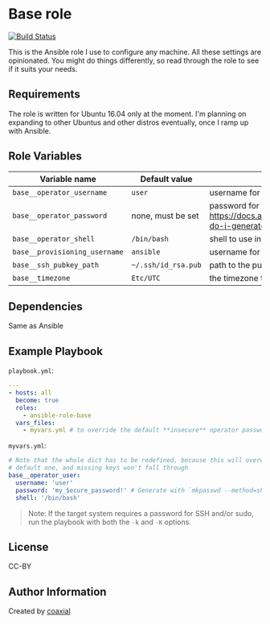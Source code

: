 Base role
=========
[![Build Status](https://travis-ci.org/coaxial/ansible-role-base.svg?branch=master)](https://travis-ci.org/coaxial/ansible-role-base)

This is the Ansible role I use to configure any machine. All these settings are
opinionated. You might do things differently, so read through the role to see
if it suits your needs.

Requirements
------------

The role is written for Ubuntu 16.04 only at the moment. I'm planning on
expanding to other Ubuntus and other distros eventually, once I ramp up with
Ansible.

Role Variables
--------------

Variable name | Default value | Purpose
--- | --- | ---
`base__operator_username` | `user` | username for the account that will be used to log into the server etc.
`base__operator_password` | none, must be set | password for the operator account. cf. to generate https://docs.ansible.com/ansible/latest/reference_appendices/faq.html#how-do-i-generate-crypted-passwords-for-the-user-module
`base__operator_shell` | `/bin/bash` | shell to use instead of `sh`
`base__provisioning_username` | `ansible` | username for the account that ansible will use
`base__ssh_pubkey_path` | `~/.ssh/id_rsa.pub` | path to the public key to be inserted into `authorized_keys` for both users
`base__timezone` | `Etc/UTC` | the timezone to be used on the machine

Dependencies
------------

Same as Ansible

Example Playbook
----------------

`playbook.yml`:
```yaml
---
- hosts: all
  become: true
  roles:
    - ansible-role-base
  vars_files:
    - myvars.yml # to override the default **insecure** operator password
```

`myvars.yml`:
```yaml
# Note that the whole dict has to be redefined, because this will overwrite the
# default one, and missing keys won't fall through
base__operator_user:
  username: 'user'
  password: 'my_$ecure_password!' # Generate with `mkpasswd --method=sha-512`, and encrypt with vault
  shell: '/bin/bash'
```

> Note: If the target system requires a password for SSH and/or sudo, run the
> playbook with both the `-k` and `-K` options.

License
-------

CC-BY

Author Information
------------------

Created by [coaxial](https://64b.it)

